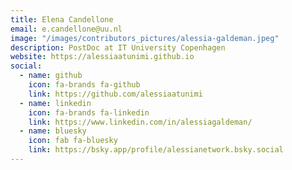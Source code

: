 ```yaml
---
title: Elena Candellone
email: e.candellone@uu.nl
image: "/images/contributors_pictures/alessia-galdeman.jpeg"
description: PostDoc at IT University Copenhagen
website: https://alessiaatunimi.github.io
social:
  - name: github
    icon: fa-brands fa-github
    link: https://github.com/alessiaatunimi
  - name: linkedin
    icon: fa-brands fa-linkedin
    link: https://www.linkedin.com/in/alessiagaldeman/
  - name: bluesky
    icon: fab fa-bluesky
    link: https://bsky.app/profile/alessianetwork.bsky.social 
---
```

